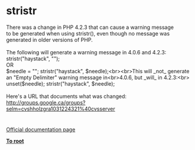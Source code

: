 # stristr



There was a change in PHP 4.2.3 that can cause a warning message<br>to be generated when using stristr(), even though no message was<br>generated in older versions of PHP.<br><br>The following will generate a warning message in 4.0.6 and 4.2.3:<br>  stristr("haystack", "");<br>     OR<br>  $needle = "";  stristr("haystack", $needle);<br><br>This will _not_ generate an "Empty Delimiter" warning message in<br>4.0.6, but _will_ in 4.2.3:<br>  unset($needle); stristr("haystack", $needle);<br><br>Here&apos;s a URL that documents what was changed:<br>http://groups.google.ca/groups?selm=cvshholzgra1031224321%40cvsserver  

#

[Official documentation page](https://www.php.net/manual/en/function.stristr.php)

**[To root](/README.md)**